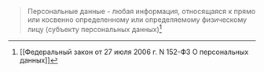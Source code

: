 > Персональные данные - любая информация, относящаяся к прямо или косвенно определенному или определяемому физическому лицу (субъекту персональных данных)[^1]

[^1]:[[Федеральный закон от 27 июля 2006 г. N 152-ФЗ О персональных данных]]